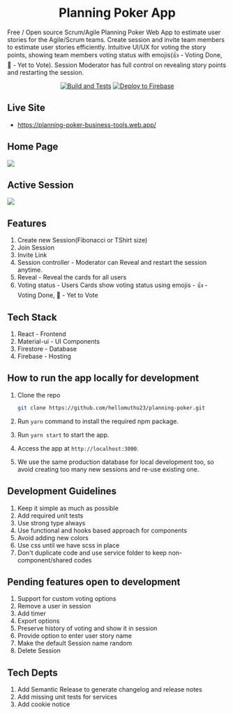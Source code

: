 
<h1 align="center">Planning Poker App</h1>

Free / Open source Scrum/Agile Planning Poker Web App to estimate user stories for the Agile/Scrum teams. Create session and invite team members to estimate user stories efficiently. Intuitive UI/UX for voting the story points, showing team members voting status with emojis(👍 - Voting Done, 🤔 - Yet to Vote). Session Moderator has full control on revealing story points and restarting the session.

<div align="center">

[![Build and Tests](https://github.com/hellomuthu23/planning-poker/actions/workflows/build-and-tests.yml/badge.svg)](https://github.com/hellomuthu23/planning-poker/actions/workflows/build-and-tests.yml)
[![Deploy to Firebase](https://github.com/hellomuthu23/planning-poker/actions/workflows/deploy-to-firebase-on-master.yml/badge.svg)](https://github.com/hellomuthu23/planning-poker/actions/workflows/deploy-to-firebase-on-master.yml)

</div>

## Live Site

- <https://planning-poker-business-tools.web.app/>

## Home Page

<img src="docs/HomePage.jpg"  />

## Active Session

<img src="docs/ActiveSession.jpg"  />

## Features

1. Create new Session(Fibonacci or TShirt size)
2. Join Session
3. Invite Link
4. Session controller - Moderator can Reveal and restart the session anytime.
5. Reveal - Reveal the cards for all users
6. Voting status - Users Cards show voting status using emojis - 👍 - Voting Done, 🤔 - Yet to Vote

## Tech Stack

1. React - Frontend
2. Material-ui - UI Components
3. Firestore - Database
4. Firebase - Hosting

## How to run the app locally for development

1. Clone the repo

    ```bash
    git clone https://github.com/hellomuthu23/planning-poker.git
    ```

2. Run `yarn` command to install the required npm package.
3. Run `yarn start` to start the app.
4. Access the app at `http://localhost:3000`.
5. We use the same production database for local development too, so avoid creating too many new sessions and re-use existing one.

## Development Guidelines

1. Keep it simple as much as possible
2. Add required unit tests
3. Use strong type always
4. Use functional and hooks based approach for components
5. Avoid adding new colors
6. Use css until we have scss in place
7. Don't duplicate code and use service folder to keep non-component/shared codes

## Pending features open to development

1. Support for custom voting options
2. Remove a user in session
3. Add timer
4. Export options
5. Preserve history of voting and show it in session
6. Provide option to enter user story name
7. Make the default Session name random
8. Delete Session

## Tech Depts

1. Add Semantic Release to generate changelog and release notes
2. Add missing unit tests for services
3. Add cookie notice
